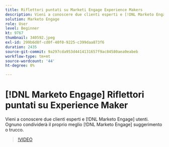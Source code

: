 ```yaml
---
title: Riflettori puntati su Marketi Engage Experience Makers
description: Vieni a conoscere due clienti esperti e [!DNL Marketo Engage] utenti. Ognuno condividerà il proprio meglio [!DNL Marketo Engage] suggerimento o trucco.
solution: Marketo Engage
role: User
level: Beginner
kt: 9767
thumbnail: 340592.jpeg
exl-id: 299b6d8f-cd0f-40f0-9225-c399daa873f6
duration: 2435
source-git-commit: 9a297cda953d4414131657f9ac84580aea0eabeb
workflow-type: tm+mt
source-wordcount: '44'
ht-degree: 0%

---
```


# [!DNL Marketo Engage] Riflettori puntati su Experience Maker

Vieni a conoscere due clienti esperti e [!DNL Marketo Engage] utenti. Ognuno condividerà il proprio meglio [!DNL Marketo Engage] suggerimento o trucco.

>[!VIDEO](https://video.tv.adobe.com/v/340592/?quality=12&learn=on)
